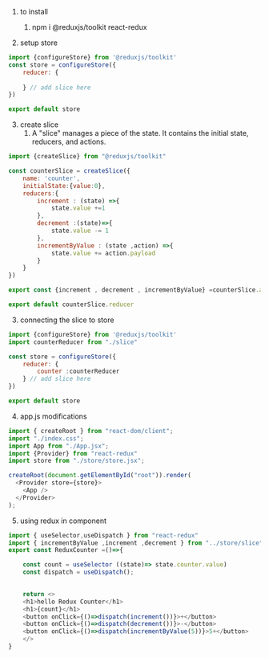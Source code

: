 1. to install 
    1. npm i @reduxjs/toolkit react-redux

2. setup store 
```js
import {configureStore} from '@reduxjs/toolkit'
const store = configureStore({
    reducer: {
        
    } // add slice here
})

export default store
```

3. create slice 
    1. A "slice" manages a piece of the state. It contains the initial state, reducers, and actions.
```js
import {createSlice} from "@reduxjs/toolkit"

const counterSlice = createSlice({
    name: 'counter',
    initialState:{value:0},
    reducers:{
        increment : (state) =>{
            state.value +=1 
        },
        decrement :(state)=>{
            state.value -= 1
        },
        incrementByValue : (state ,action) =>{
            state.value += action.payload
        }
    }
})

export const {increment , decrement , incrementByValue} =counterSlice.action

export default counterSlice.reducer
```

3. connecting the slice to store 
```js
import {configureStore} from '@reduxjs/toolkit'
import counterReducer from "./slice"

const store = configureStore({
    reducer: {
        counter :counterReducer
    } // add slice here
})

export default store

```
4. app.js modifications
```js
import { createRoot } from "react-dom/client";
import "./index.css";
import App from "./App.jsx";
import {Provider} from "react-redux"
import store from "./store/store.jsx";

createRoot(document.getElementById("root")).render(
  <Provider store={store}>
    <App />
  </Provider>
);

```

5. using redux in component 
```js
import { useSelector,useDispatch } from "react-redux" 
import { incrementByValue ,increment ,decrement } from "../store/slice"
export const ReduxCounter =()=>{

    const count = useSelector ((state)=> state.counter.value)
    const dispatch = useDispatch();

    
    return <>
    <h1>hello Redux Counter</h1>
    <h1>{count}</h1>
    <button onClick={()=>dispatch(increment())}>+</button>
    <button onClick={()=>dispatch(decrement())}>-</button>
    <button onClick={()=>dispatch(incrementByValue(5))}>5+</button>
    </>
}
```
